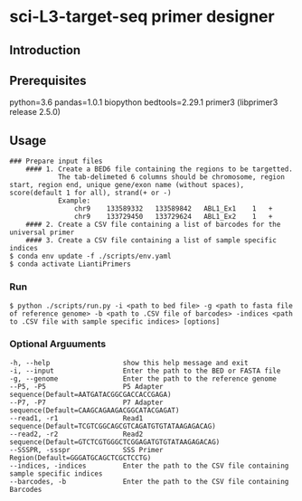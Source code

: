 # sci-L3-target-seq primer designer

## Introduction


## Prerequisites
python=3.6
pandas=1.0.1
biopython
bedtools=2.29.1
primer3 (libprimer3 release 2.5.0)


## Usage
    ### Prepare input files
        #### 1. Create a BED6 file containing the regions to be targetted.
                The tab-delimeted 6 columns should be chromosome, region start, region end, unique gene/exon name (without spaces), score(default 1 for all), strand(+ or -)
                Example:
                    chr9	133589332	133589842	ABL1_Ex1	1	+
                    chr9	133729450	133729624	ABL1_Ex2	1	+
        #### 2. Create a CSV file containing a list of barcodes for the universal primer
        #### 3. Create a CSV file containing a list of sample specific indices
    $ conda env update -f ./scripts/env.yaml
    $ conda activate LiantiPrimers

### Run
    $ python ./scripts/run.py -i <path to bed file> -g <path to fasta file of reference genome> -b <path to .CSV file of barcodes> -indices <path to .CSV file with sample specific indices> [options]
    
### Optional Arguuments

    -h, --help                  show this help message and exit
    -i, --input                 Enter the path to the BED or FASTA file
    -g, --genome                Enter the path to the reference genome
    --P5, -P5                   P5 Adapter sequence(Default=AATGATACGGCGACCACCGAGA)
    --P7, -P7                   P7 Adapter sequence(Default=CAAGCAGAAGACGGCATACGAGAT)
    --read1, -r1                Read1 sequence(Default=TCGTCGGCAGCGTCAGATGTGTATAAGAGACAG)
    --read2, -r2                Read2 sequence(Default=GTCTCGTGGGCTCGGAGATGTGTATAAGAGACAG)
    --SSSPR, -ssspr             SSS Primer Region(Default=GGGATGCAGCTCGCTCCTG)
    --indices, -indices         Enter the path to the CSV file containing sample specific indices
    --barcodes, -b              Enter the path to the CSV file containing Barcodes

